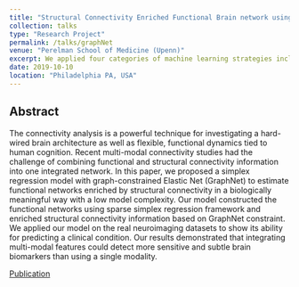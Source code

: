 ```yaml
---
title: "Structural Connectivity Enriched Functional Brain network using Simplex Regression with GraphNet"
collection: talks
type: "Research Project"
permalink: /talks/graphNet
venue: "Perelman School of Medicine (Upenn)"
excerpt: We applied four categories of machine learning strategies including nine different methods with two different feature representations to estimate the probability and severity of dental hard-tissue conditions from photographic tooth images.
date: 2019-10-10
location: "Philadelphia PA, USA"
---
```


## Abstract
The connectivity analysis is a powerful technique for investigating a hard-wired brain architecture as well as flexible, functional dynamics tied to human cognition. Recent multi-modal connectivity studies had the challenge of combining functional and structural connectivity information into one integrated network. In this paper, we proposed a simplex regression model with graph-constrained Elastic Net (GraphNet) to estimate functional networks enriched by structural connectivity in a biologically meaningful way with a low model complexity. Our model constructed the functional networks using sparse simplex regression framework and enriched structural connectivity information based on GraphNet constraint. We applied our model on the real neuroimaging datasets to show its ability for predicting a clinical condition. Our results demonstrated that integrating multi-modal features could detect more sensitive and subtle brain biomarkers than using a single modality.

[Publication](http://academicpages.github.io/files/paper1.pdf)

